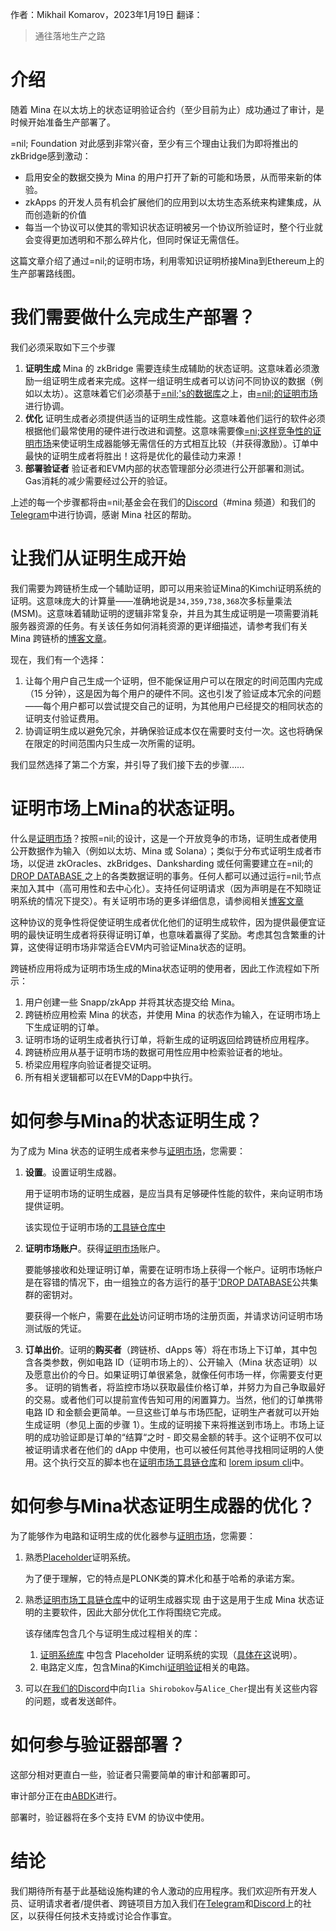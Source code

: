 作者：Mikhail Komarov，2023年1月19日
翻译：

>通往落地生产之路
# 介绍

随着 Mina 在以太坊上的状态证明验证合约（至少目前为止）成功通过了审计，是时候开始准备生产部署了。

=nil; Foundation 对此感到非常兴奋，至少有三个理由让我们为即将推出的 zkBridge感到激动：

-   启用安全的数据交换为 Mina 的用户打开了新的可能和场景，从而带来新的体验。
-   zkApps 的开发人员有机会扩展他们的应用到以太坊生态系统来构建集成，从而创造新的价值
-   每当一个协议可以使其的零知识状态证明被另一个协议所验证时，整个行业就会变得更加透明和不那么碎片化，但同时保证无需信任。

这篇文章介绍了通过=nil;的证明市场，利用零知识证明桥接Mina到Ethereum上的生产部署路线图。

# 我们需要做什么完成生产部署？

我们必须采取如下三个步骤

1.  **证明生成** 
	Mina 的 zkBridge 需要连续生成辅助的状态证明。这意味着必须激励一组证明生成者来完成。这样一组证明生成者可以访问不同协议的数据（例如以太坊）。这意味着它们必须基于[=nil;'s的数据库](https://dbms.nil.foundation/)之上，由[=nil;的证明市场](https://proof.market/)进行协调。  
2.  **优化**
	证明生成者必须提供适当的证明生成性能。这意味着他们运行的软件必须根据他们最常使用的硬件进行改进和调整。这意味需要像[=ni;这样竞争性的证明市场](https://proof.market/)来使证明生成器能够无需信任的方式相互比较（并获得激励）。订单中最快的证明生成者将胜出！这将是优化的最佳动力来源！
3.  **部署验证者**
	验证者和EVM内部的状态管理部分必须进行公开部署和测试。Gas消耗的减少需要经过公开的验证。

上述的每一个步骤都将由=nil;基金会在我们的[Discord](https://discord.gg/KmTAEjbmM3)（#mina 频道）和我们的[Telegram](https://t.me/nilfoundation)中进行协调，感谢 Mina 社区的帮助。

# 让我们从证明生成开始

我们需要为跨链桥生成一个辅助证明，即可以用来验证Mina的Kimchi证明系统的证明。这意味庞大的计算量——准确地说是`34,359,738,368`次多标量乘法(MSM)。这意味着辅助证明的逻辑非常复杂，并且为其生成证明是一项需要消耗服务器资源的任务。有关该任务如何消耗资源的更详细描述，请参考我们有关 Mina 跨链桥的[博客文章](https://blog.nil.foundation/2021/09/30/mina-ethereum-bridge.html)。

现在，我们有一个选择：
1.  让每个用户自己生成一个证明，但不能保证用户可以在限定的时间范围内完成（15 分钟），这是因为每个用户的硬件不同。这也引发了验证成本冗余的问题——每个用户都可以尝试提交自己的证明，为其他用户已经提交的相同状态的证明支付验证费用。
2.  协调证明生成以避免冗余，并确保验证成本仅在需要时支付一次。这也将确保在限定的时间范围内只生成一次所需的证明。

我们显然选择了第二个方案，并引导了我们接下去的步骤……

# 证明市场上Mina的状态证明。

什么是[证明市场](https://proof.market/)？按照=nil;的设计，这是一个开放竞争的市场，证明生成者使用公开数据作为输入（例如以太坊、Mina 或 Solana）；类似于分布式证明生成者市场，以促进 zkOracles、zkBridges、Danksharding 或任何需要建立在=nil;的[DROP DATABASE ](https://dbms.nil.foundation/)之上的各类数据证明的事务。任何人都可以通过运行=nil;节点来加入其中（高可用性和去中心化）。支持任何证明请求（因为声明是在不知晓证明系统的情况下提交）。有关证明市场的更多详细信息，请参阅相关[博客文章](https://blog.nil.foundation/2022/12/10/proof-market.html)

这种协议的竞争性将促使证明生成者优化他们的证明生成软件，因为提供最便宜证明的最快证明生成者将获得证明订单，也意味着赢得了奖励。考虑其包含繁重的计算，这使得证明市场非常适合EVM内可验证Mina状态的证明。

跨链桥应用将成为证明市场生成的Mina状态证明的使用者，因此工作流程如下所示：

1. 用户创建一些 Snapp/zkApp 并将其状态提交给 Mina。
2. 跨链桥应用检索 Mina 的状态，并使用 Mina 的状态作为输入，在证明市场上下生成证明的订单。
3. 证明市场的证明生成者执行订单，将新生成的证明返回给跨链桥应用程序。
4.  跨链桥应用从基于证明市场的数据可用性应用中检索验证者的地址。
5.  桥梁应用程序向验证者提交证明。
6.  所有相关逻辑都可以在EVM的Dapp中执行。

# 如何参与Mina的状态证明生成？

为了成为 Mina 状态的证明生成者来参与[证明市场](https://proof.market.nil.foundation/)，您需要：

1.  **设置**。设置证明生成器。
    
    用于证明市场的证明生成器，是应当具有足够硬件性能的软件，来向证明市场提供证明。
    
    该实现位于证明市场的[工具链仓库中](https://github.com/NilFoundation/proof-market-toolchain)
    
2.  **证明市场账户**。获得[证明市场](https://proof.market/#/register)账户。
    
    要能够接收和处理证明订单，需要在证明市场上获得一个帐户。证明市场帐户是在容错的情况下，由一组独立的各方运行的基于['DROP DATABASE](https://dbms.nil.foundation/)公共集群的密钥对。
    
    要获得一个帐户，需要在[此处](https://proof.market/#/register)访问证明市场的注册页面，并请求访问证明市场测试版的凭证。
    
3.  **订单出价**。证明的**购买者**（跨链桥、dApps 等）将在市场上下订单，其中包含各类参数，例如电路 ID（证明市场上的）、公开输入（Mina 状态证明）以及愿意出价的今日。如果证明订单很紧急，就像任何市场一样，你需要支付更多。
    证明的销售者，将监控市场以获取最佳价格订单，并努力为自己争取最好的交易。或者他们可以提前宣传告知可用的闲置算力。当然，他们的订单携带电路 ID 和金额会更简单。一旦这些订单与市场匹配，证明生产者就可以开始生成证明（参见上面的步骤 1）。生成的证明接下来将推送到市场上。市场上证明的成功验证即是订单的“结算“之时 - 即交易金额的转手。这个证明不仅可以被证明请求者在他们的 dApp 中使用，也可以被任何其他寻找相同证明的人使用。这个执行交互的脚本也在[证明市场工具链仓库](https://github.com/NilFoundation/proof-market-toolchain)和 [lorem ipsum cli](https://github.com/NilFoundation/lorem-ipsum-cli)中。    

# 如何参与Mina状态证明生成器的优化？

为了能够作为电路和证明生成的优化器参与[证明市场](https://proof.market.nil.foundation/)，您需要：

1.  熟悉[Placeholder](https://crypto3.nil.foundation/papers/placeholder.pdf)证明系统。
    
    为了便于理解，它的特点是PLONK类的算术化和基于哈希的承诺方案。
    
2.  熟悉[证明市场工具链仓库](https://github.com/nilfoundation/proof-market-toolchain)中的证明生成器实现
    由于这是用于生成 Mina 状态证明的主要软件，因此大部分优化工作将围绕它完成。
    
    该存储库包含几个与证明生成过程相关的库：
    
    1.  [证明系统库](https://github.com/nilfoundation/crypto3-zk) 中包含 Placeholder 证明系统的实现（[具体在这](https://github.com/NilFoundation/crypto3-zk/tree/master/include/nil/crypto3/zk/snark/systems/plonk/placeholder)说明）。
    2.  电路定义库，包含Mina的Kimchi[证明验证](https://github.com/NilFoundation/zkllvm-blueprint/tree/master/include/nil/blueprint/components/systems/snark/plonk/kimchi)相关的电路。  
    
3. 可以[在我们的Discord](https://discord.gg/KmTAEjbmM3)中向`Ilia Shirobokov`与`Alice_Cher`提出有关这些内容的问题，或者发送邮件。

# 如何参与验证器部署？

这部分相对更直白一些，验证者只需要简单的审计和部署即可。

审计部分正在由[ABDK](https://www.abdk.consulting/)进行。

部署时，验证器将在多个支持 EVM 的协议中使用。

# 结论

我们期待所有基于此基础设施构建的令人激动的应用程序。我们欢迎所有开发人员、证明请求者者/提供者、跨链项目方加入我们在[Telegram](https://t.me/nilfoundation)和[Discord](https://discord.gg/KmTAEjbmM3)上的社区，以获得任何技术支持或讨论合作事宜。